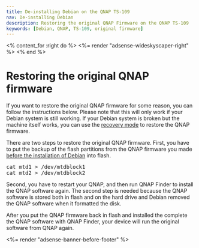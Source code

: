 ```yaml
---
title: De-installing Debian on the QNAP TS-109
nav: De-installing Debian
description: Restoring the original QNAP Firmware on the QNAP TS-109
keywords: [Debian, QNAP, TS-109, original firmware]
---
```


<% content_for :right do %>
<%= render "adsense-wideskyscaper-right" %>
<% end %>

<h1>Restoring the original QNAP firmware</h1>

If you want to restore the original QNAP firmware for some reason, you can
follow the instructions below.  Please note that this will only work if
your Debian system is still working.  If your Debian system is broken but
the machine itself works, you can use the <a href = "../recovery">recovery
mode</a> to restore the QNAP firmware.

There are two steps to restore the original QNAP firmware.  First, you have
to put the backup of the flash partitions from the QNAP firmware you made
<a href = "../install">before the installation of Debian</a> into flash.

<div class="code">
<pre>
cat mtd1 &gt; /dev/mtdblock1
cat mtd2 &gt; /dev/mtdblock2
</pre>
</div>

Second, you have to restart your QNAP, and then run QNAP Finder to install
the QNAP software again.  The second step is needed because the QNAP
software is stored both in flash and on the hard drive and Debian removed
the QNAP software when it formatted the disk.

After you put the QNAP firmware back in flash and installed the complete
the QNAP software with QNAP Finder, your device will run the original
software from QNAP again.

<div class="bbf">
<%= render "adsense-banner-before-footer" %>
</div>

